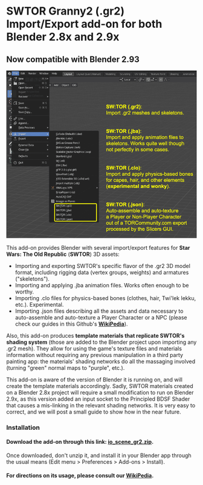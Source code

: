 # SWTOR Granny2 (.gr2) Import/Export add-on for both Blender 2.8x and 2.9x

## Now compatible with Blender 2.93

![](https://github.com/SWTOR-Slicers/WikiPedia/blob/main/images/other-repositories/gr2-plugin/gr2_addon_010.png)

This add-on provides Blender with several import/export features for **Star Wars: The Old Republic** (**SWTOR**) 3D assets:

* Importing and exporting SWTOR's specific flavor of the .gr2 3D model format, including rigging data (vertex groups, weights) and armatures ("skeletons").
* Importing and applying .jba animation files. Works often enough to be worthy.
* Importing .clo files for physics-based bones (clothes, hair, Twi'lek lekku, etc.). Experimental.
* Importing .json files describing all the assets and data necessary to auto-assemble and auto-texture a Player Character or a NPC (please check our guides in this Github's [**WikiPedia**](https://github.com/SWTOR-Slicers/WikiPedia/other-repositories/gr2-plugin/gr2_addon_010.png)).

Also, this add-on produces **template materials that replicate SWTOR's shading system** (those are added to the Blender project upon importing any .gr2 mesh). They allow for using the game's texture files and materials information without requiring any previous manipulation in a third party painting app: the materials' shading networks do all the massaging involved (turning "green" normal maps to "purple", etc.).

This add-on is aware of the version of Blender it is running on, and will create the template materials accordingly. Sadly, SWTOR materials created on a Blender 2.8x project will require a small modification to run on Blender 2.9x, as this version added an input socket to the Principled BDSF Shader that causes a mis-linking in the relevant shading networks. It is very easy to correct, and we will post a small guide to show how in the near future.

### Installation

#### Download the add-on through this link: [**io_scene_gr2.zip**](https://github.com/SWTOR-Slicers/Granny2-Plug-In-Blender-2.8x/raw/master/io_scene_gr2.zip).

Once downloaded, don't unzip it, and install it in your Blender app through the usual means (Edit menu > Preferences > Add-ons > Install).

#### For directions on its usage, please consult our [**WikiPedia**](https://github.com/SWTOR-Slicers/WikiPedia/wiki).
